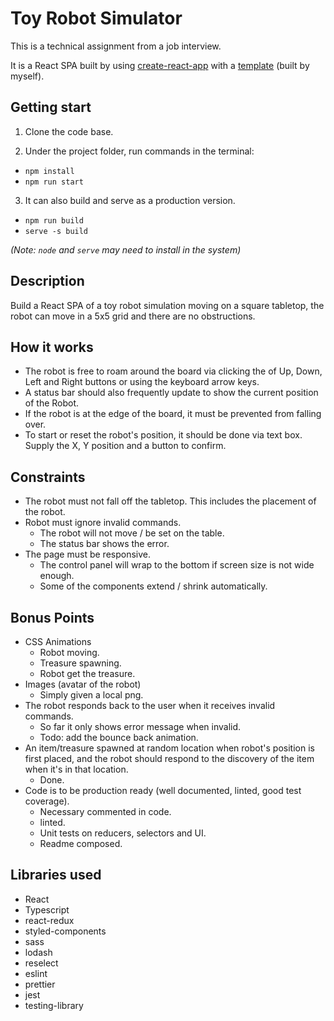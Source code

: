 # Toy Robot Simulator

This is a technical assignment from a job interview.

It is a React SPA built by using [create-react-app](https://github.com/facebook/create-react-app) with a [template](https://www.npmjs.com/package/cra-template-redux-router-sass-typescript) (built by myself).

## Getting start

1. Clone the code base.

1. Under the project folder, run commands in the terminal:

- `npm install`
- `npm run start`

3. It can also build and serve as a production version.

- `npm run build`
- `serve -s build`

_(Note: `node` and `serve` may need to install in the system)_

## Description

Build a React SPA of a toy robot simulation moving on a square tabletop, the robot can move in a 5x5 grid and there are no obstructions.

## How it works

- The robot is free to roam around the board via clicking the of Up, Down, Left and Right buttons or using the keyboard arrow keys.
- A status bar should also frequently update to show the current position of the Robot.
- If the robot is at the edge of the board, it must be prevented from falling over.
- To start or reset the robot's position, it should be done via text box. Supply the X, Y position and a button to confirm.

## Constraints

- The robot must not fall off the tabletop. This includes the placement of the robot.
- Robot must ignore invalid commands.
  - The robot will not move / be set on the table.
  - The status bar shows the error.
- The page must be responsive.
  - The control panel will wrap to the bottom if screen size is not wide enough.
  - Some of the components extend / shrink automatically.

## Bonus Points

- CSS Animations
  - Robot moving.
  - Treasure spawning.
  - Robot get the treasure.
- Images (avatar of the robot)
  - Simply given a local png.
- The robot responds back to the user when it receives invalid commands.
  - So far it only shows error message when invalid.
  - Todo: add the bounce back animation.
- An item/treasure spawned at random location when robot's position is first placed, and the robot should respond to the discovery of the item when it's in that location.
  - Done.
- Code is to be production ready (well documented, linted, good test coverage).
  - Necessary commented in code.
  - linted.
  - Unit tests on reducers, selectors and UI.
  - Readme composed.

## Libraries used

- React
- Typescript
- react-redux
- styled-components
- sass
- lodash
- reselect
- eslint
- prettier
- jest
- testing-library
